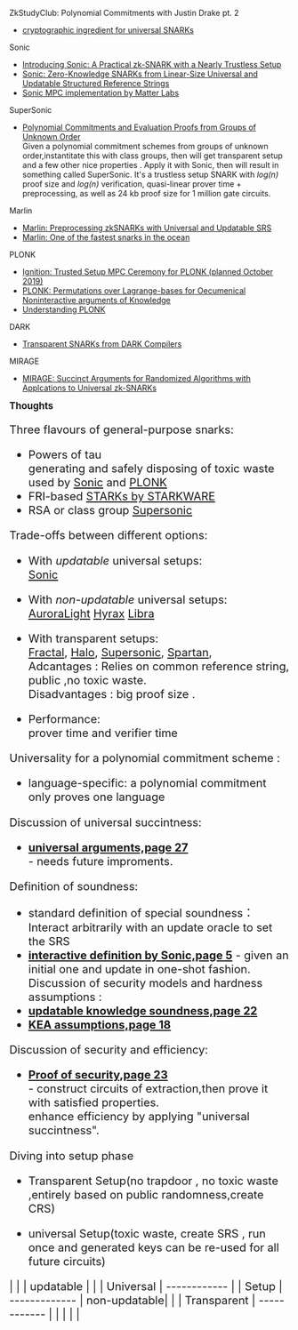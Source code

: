 ZkStudyClub: Polynomial Commitments with Justin Drake pt. 2
- [cryptographic ingredient for universal SNARKs](https://www.youtube.com/watch?v=BfV7HBHXfC0&feature=youtu.be)

Sonic 
- [Introducing Sonic: A Practical zk-SNARK with a Nearly Trustless Setup](https://www.benthamsgaze.org/2019/02/07/introducing-sonic-a-practical-zk-snark-with-a-nearly-trustless-setup/)
- [Sonic: Zero-Knowledge SNARKs from Linear-Size Universal and Updatable Structured Reference Strings](https://eprint.iacr.org/2019/099.pdf)
- [Sonic MPC implementation by Matter Labs](https://github.com/matter-labs/alpha_line)

SuperSonic
- [Polynomial Commitments and Evaluation Proofs from Groups of Unknown Order](https://www.youtube.com/watch?v=YZ0w-cZTQ-M&list=PLcIyXLwiPilWvjvNkhMn283LV370Pk5CT&index=7)
<br>Given a polynomial commitment schemes from groups of unknown order,instantitate this with class groups, then will  get transparent setup 
and  a few other nice properties . Apply it with Sonic, then will result in something called SuperSonic.
It's a trustless setup SNARK with *log(n)* proof size and *log(n)* verification, quasi-linear prover time + preprocessing, 
as well as 24 kb proof size for 1 million gate circuits.


Marlin  
- [Marlin: Preprocessing zkSNARKs with Universal and Updatable SRS](https://eprint.iacr.org/2019/1047.pdf)
- [Marlin: One of the fastest snarks in the ocean](https://www.benthamsgaze.org/2019/09/19/a-marlin-is-one-of-the-fastest-snarks-in-the-ocean/)

PLONK 
- [Ignition: Trusted Setup MPC Ceremony for PLONK (planned October 2019)](https://medium.com/aztec-protocol/aztec-announcing-our-ignition-ceremony-757850264cfe)
- [PLONK: Permutations over Lagrange-bases for Oecumenical Noninteractive arguments of Knowledge](https://eprint.iacr.org/2019/953.pdf)
- [Understanding PLONK](https://vitalik.ca/general/2019/09/22/plonk.html)

DARK 
- [Transparent SNARKs from DARK Compilers](https://eprint.iacr.org/2019/1229.pdf)

MIRAGE  
- [MIRAGE: Succinct Arguments for Randomized Algorithms with Applcations to Universal zk-SNARKs](https://eprint.iacr.org/2020/278.pdf)

<big>**Thoughts**<big>  
  
Three flavours of general-purpose snarks:    
- Powers of tau  
  generating and safely disposing of toxic waste 
  used by [Sonic](https://eprint.iacr.org/2019/099.pdf) and [PLONK](https://eprint.iacr.org/2019/953.pdf)  
- FRI-based 
  [STARKs by STARKWARE](https://eprint.iacr.org/2018/046.pdf)  
- RSA or class group 
  [Supersonic](https://eprint.iacr.org/2019/1229.pdf)
  
Trade-offs between different options:  
- With *updatable* universal setups:  
  [Sonic](https://eprint.iacr.org/2019/099.pdf)  
  
- With *non-updatable* universal setups:  
  [AuroraLight](https://eprint.iacr.org/2019/601.pdf)
  [Hyrax](https://eprint.iacr.org/2019/1132.pdf)
  [Libra](https://hackingdistributed.com/2020/02/12/libra/)

- With transparent setups:  
  [Fractal](https://eprint.iacr.org/2019/1076.pdf),
  [Halo](https://eprint.iacr.org/2019/1021.pdf),
  [Supersonic](https://eprint.iacr.org/2019/1229.pdf),
  [Spartan](https://eprint.iacr.org/2019/550.pdf),  
  Adcantages : Relies on common reference string, public ,no toxic waste.  
  Disadvantages : big proof size .  
- Performance:  
  prover time and verifier time  
  
  
Universality for a polynomial commitment scheme :   
- language-specific: a polynomial commitment only proves one language


Discussion of universal succintness:
-   __[universal arguments,page 27](https://eprint.iacr.org/2014/580.pdf)__  
    \- needs future improments.  


Definition of soundness:  
- standard definition of special soundness：Interact arbitrarily with an update oracle to set the SRS
-   __[interactive definition by Sonic,page 5](https://eprint.iacr.org/2019/099.pdf)__
    \- given an initial one and update in one-shot fashion.  
Discussion of security models and hardness assumptions :
-   __[updatable knowledge soundness,page 22](https://smeiklej.com/files/crypto18.pdf)__  
-   __[KEA assumptions,page 18](https://smeiklej.com/files/crypto18.pdf)__  

Discussion of security and efficiency:  
-   __[Proof of security,page 23](https://eprint.iacr.org/2014/580.pdf)__  
    \- construct circuits of extraction,then prove it with satisfied properties.  
       enhance efficiency by applying "universal succintness".  

Diving into setup phase 
- Transparent Setup(no trapdoor , no toxic waste ,entirely based on public randomness,create CRS)
  
- universal Setup(toxic waste, create SRS , run once and generated keys can be re-used for all future circuits)
  

|               |               | updatable    |
|               | Universal     | ------------ |
|   Setup       | ------------- | non-updatable|
|               | Transparent   | ------------ |
|               |               |              |


